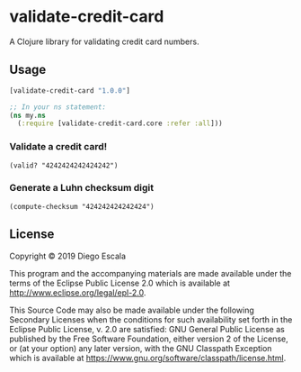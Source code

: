 # validate-credit-card

A Clojure library for validating credit card numbers.

## Usage

```clojure
[validate-credit-card "1.0.0"]

;; In your ns statement:
(ns my.ns
  (:require [validate-credit-card.core :refer :all]))
```

### Validate a credit card!

```
(valid? "4242424242424242")
```

### Generate a Luhn checksum digit

```
(compute-checksum "424242424242424")
```

## License

Copyright © 2019 Diego Escala

This program and the accompanying materials are made available under the
terms of the Eclipse Public License 2.0 which is available at
http://www.eclipse.org/legal/epl-2.0.

This Source Code may also be made available under the following Secondary
Licenses when the conditions for such availability set forth in the Eclipse
Public License, v. 2.0 are satisfied: GNU General Public License as published by
the Free Software Foundation, either version 2 of the License, or (at your
option) any later version, with the GNU Classpath Exception which is available
at https://www.gnu.org/software/classpath/license.html.

